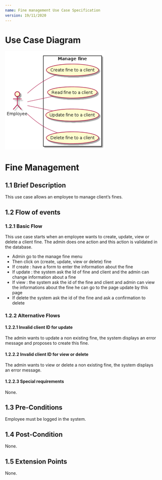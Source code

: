 ```yaml
---
name: Fine management Use Case Specification
version: 19/11/2020
---
```


# Use Case Diagram

![Use Case Diagram](./fine-crud.png)

# Fine Management

## 1.1 Brief Description

This use case allows an employee to manage client’s fines. 

## 1.2 Flow of events

### 1.2.1 Basic Flow

This use case starts when an employee wants to create, update, view or delete a client fine.
The admin does one action and this action is validated in the database.

* Admin go to the manage fine menu
* Then click on (create, update, view or delete) fine 
* If create : have a form to enter the information about the fine 
* If update : the system ask the Id of fine and client and the admin can change information about a fine 
* If view : the system ask the id of the fine and client and admin can view the informations about the fine he can go to the page update by this page 
* If delete the system ask the id of the fine and ask a confirmation to delete

### 1.2.2 Alternative Flows

#### 1.2.2.1 Invalid client ID for update

The admin wants to update a non existing fine, the system displays an error message and proposes to create this fine.

#### 1.2.2.2 Invalid client ID for view or delete

The admin wants to view or delete a non existing fine, the system displays an error message.

#### 1.2.2.3 Special requirements

None.

## 1.3 Pre-Conditions

Employee must be logged in the system.

## 1.4 Post-Condition

None.

## 1.5 Extension Points

None.
